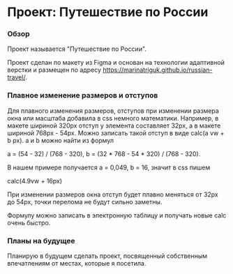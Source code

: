 # Проект: Путешествие по России

### Обзор
Проект называется "Путешествие по России".

Проект сделан по макету из Figma и основан на технологии адаптивной верстки
и размещен по адресу <https://marinatriguk.github.io/russian-travel/>.

### Плавное изменение размеров и отступов
Для плавного изменения размеров, отступов при изменении размера окна или масштаба добавила в css немного математики.
Например, в макете шириной 320px отступ у элемента составляет 32px, а в макете шириной 768px - 54px. Можно записать
такой отступ в виде calc(a vw + b px). a и b можно найти из формул

a = (54 - 32) / (768 - 320), b = (32 * 768 - 54 * 320) / (768 - 320).

В нашем примере получается a = 0,049, b = 16, значит в css пишем

calc(4.9vw + 16px)

При изменении размеров окна отступ будет плавно меняться от 32px до 54px, точки перелома не будут сильно заметны.

Формулу можно записать в электронную таблицу и получать новые calc очень быстро.

### Планы на будущее
Планирую в будущем сделать проект, посвященный собственным впечатлениям от местах, которые я посетила. 
 




